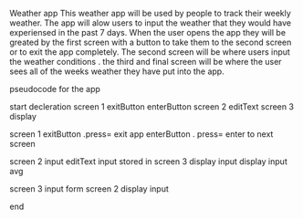 Weather app
This weather app will be used by people to track their weekly weather. The app will alow users to input the weather that they would have experiensed in the past 7 days.
When the user opens the app they will be greated by the first screen with a button to take them to the second screen or to exit the app completely.
The second screen will be where users input the weather conditions .
the third and final screen will be where the user sees all of the weeks weather they have put into the app.

pseudocode for the app

start
decleration
screen 1
exitButton
enterButton
screen 2
editText
screen 3
display 

screen 1
exitButton .press= exit app
enterButton . press= enter to next screen

screen 2
input editText
input stored in screen 3
display input
display input avg

screen 3
input form screen 2
display input 

end








